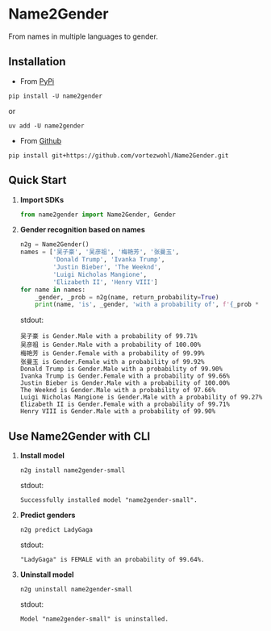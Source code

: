# Name2Gender

From names in multiple languages to gender.

## Installation

- From [PyPi](https://pypi.org/project/name2gender/)

```
pip install -U name2gender
```

or

```
uv add -U name2gender
```

- From [Github](https://github.com/vortezwohl/Name2Gender/releases)

```
pip install git+https://github.com/vortezwohl/Name2Gender.git
```

## Quick Start

1. **Import SDKs**

    ```python
    from name2gender import Name2Gender, Gender
    ```

2. **Gender recognition based on names**

    ```python
    n2g = Name2Gender()
    names = ['吴子豪', '吴彦祖', '梅艳芳', '张曼玉',
             'Donald Trump', 'Ivanka Trump',
             'Justin Bieber', 'The Weeknd',
             'Luigi Nicholas Mangione',
             'Elizabeth II', 'Henry VIII']
    for name in names:
        _gender, _prob = n2g(name, return_probability=True)
        print(name, 'is', _gender, 'with a probability of', f'{_prob * 100:.2f}%')

    ```

    stdout:

    ```
    吴子豪 is Gender.Male with a probability of 99.71%
    吴彦祖 is Gender.Male with a probability of 100.00%
    梅艳芳 is Gender.Female with a probability of 99.99%
    张曼玉 is Gender.Female with a probability of 99.92%
    Donald Trump is Gender.Male with a probability of 99.90%
    Ivanka Trump is Gender.Female with a probability of 99.66%
    Justin Bieber is Gender.Male with a probability of 100.00%
    The Weeknd is Gender.Male with a probability of 97.66%
    Luigi Nicholas Mangione is Gender.Male with a probability of 99.27%
    Elizabeth II is Gender.Female with a probability of 99.71%
    Henry VIII is Gender.Male with a probability of 99.90%
    ```

## Use Name2Gender with CLI

1. **Install model**

    ```
    n2g install name2gender-small
    ```

    stdout:

    ```
    Successfully installed model "name2gender-small".
    ```

2. **Predict genders**

    ```
    n2g predict LadyGaga
    ```

    stdout:

    ```
    "LadyGaga" is FEMALE with an probability of 99.64%.
    ```

3. **Uninstall model**

    ```
    n2g uninstall name2gender-small
    ```

    stdout:

    ```
    Model "name2gender-small" is uninstalled.
    ```
    